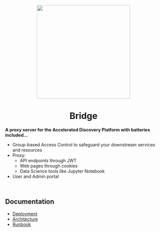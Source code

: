 <div align="center">
<img src="https://github.com/user-attachments/assets/2e493276-769a-426d-ab1b-bc434a1a0457" width="300">

# Bridge

</div>

**A proxy server for the Accelerated Discovery Platform with batteries included...**

- Group-based Access Control to safeguard your downstream services and resources
- Proxy:    
    - API endpoints through JWT
    - Web pages through cookies
    - Data Science tools like Jupyter Notebook
- User and Admin portal

<br>

## Documentation

-   [Deployment](/doc/deployment.md)
-   [Architecture](/doc/architecture.md)
-   [Runbook](/doc/runbook.md)
